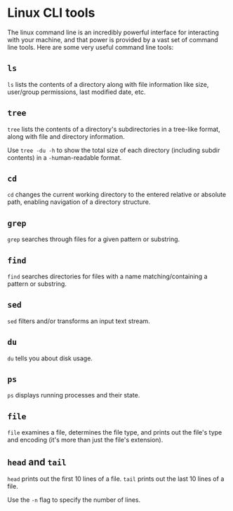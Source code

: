 # Linux CLI tools

The linux command line is an incredibly powerful interface for interacting with your machine, and that power is provided by a vast set of command line tools. Here are some very useful command line tools:

## `ls`
`ls` lists the contents of a directory along with file information like size, user/group permissions, last modified date, etc.

## `tree`
`tree` lists the contents of a directory's subdirectories in a tree-like format, along with file and directory information.

Use `tree -du -h` to show the total size of each directory (including subdir contents) in a `-h`uman-readable format.

## `cd`
`cd` changes the current working directory to the entered relative or absolute path, enabling navigation of a directory structure.

## `grep`
`grep` searches through files for a given pattern or substring.

## `find`

`find` searches directories for files with a name matching/containing a pattern or substring.

## `sed`
`sed` filters and/or transforms an input text stream.

## `du`
`du` tells you about disk usage. 

## `ps`
`ps` displays running processes and their state.

## `file`
`file` examines a file, determines the file type, and prints out the file's type and encoding (it's more than just the file's extension).

## `head` and `tail`
`head` prints out the first 10 lines of a file.
`tail` prints out the last 10 lines of a file.

Use the `-n` flag to specify the number of lines.